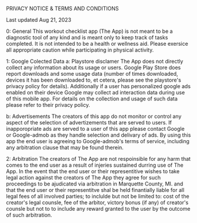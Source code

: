 PRIVACY NOTICE & TERMS AND CONDITIONS

Last updated Aug 21, 2023

0: General
This workout checklist app (The App) is not meant to be a diagnostic tool of any kind and is meant only to keep track of tasks completed.  It is not intended to be a health or wellness aid.  Please exersice all appropriate caution while participating in physical activity.

1: Google Colected Data
a: Playstore disclamer
The App does not directly collect any information about its usage or users. Google Play Store does report downloads and some usage data (number of times downloaded, devices it has been downloaded to, et cetera, please see the playstore's privacy policy for details). Additionally if a user has personalized google ads enabled on their device Google may collect ad interaction data during use of this mobile app. For details on the collection and usage of such data please refer to their privacy policy.

b: Advertisements
The creators of this app do not monitor or control any aspect of the selection of advertizements that are served to users. If inapporopriate ads are served to a user of this app please contact Google or Google-admob as they handle selection and delivary of ads.
By using this app the end user is agreeing to Google-admob's terms of service, including any arbitration clause that may be found therein.  

2: Arbitration
The creators of The App are not respoinsible for any harm that comes to the end user as a result of injeries sustained durring use of The App.  In the event that the end user or their representitive wishes to take legal action against the creators of The App they agree for such proceedings to be ajudicated via arbitration in Marquette County, MI. and that the end user or their representitve shal be held finantially liable for all legal fees of all involved parties; to inclulde but not be limited to: cost of the creator's legal counsle, fee of the arbitor, victory bonus (if any) of creator's counsle but not to to include any reward granted to the user by the outcome of such arbitration.
